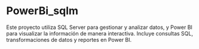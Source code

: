 # PowerBi_sqlm
Este proyecto utiliza SQL Server para gestionar y analizar datos, y Power BI para visualizar la información de manera interactiva. Incluye consultas SQL, transformaciones de datos y reportes en Power BI.
